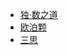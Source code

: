 - [独·数之道](http://www.sudokufans.org.cn/pk/index.php)
- [欧泊颗](https://www.oubk.com/pk)
- [三思](https://www.12634.com/pk)